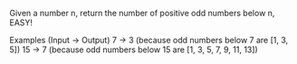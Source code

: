 Given a number n, return the number of positive odd numbers below n, EASY!

Examples (Input -> Output)
7  -> 3 (because odd numbers below 7 are [1, 3, 5])
15 -> 7 (because odd numbers below 15 are [1, 3, 5, 7, 9, 11, 13])